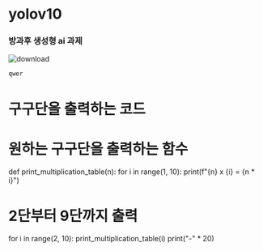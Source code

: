 # yolov10
### 방과후 생성형 ai 과제
![download](https://github.com/user-attachments/assets/06c57c59-8b59-4ea6-b439-94bd62f7c821)
``` bash
qwer
```
# 구구단을 출력하는 코드

# 원하는 구구단을 출력하는 함수
def print_multiplication_table(n):
    for i in range(1, 10):
        print(f"{n} x {i} = {n * i}")

# 2단부터 9단까지 출력
for i in range(2, 10):
    print_multiplication_table(i)
    print("-" * 20)
